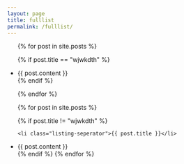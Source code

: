 ```yaml
---
layout: page
title: fulllist
permalink: /fulllist/
---
```



<ul class="listing">

{% for post in site.posts %}

{% if post.title == "wjwkdth" %}

  <li class="listing-item">
	  	{{ post.content }}
  </li>
{% endif %}
   
{% endfor %}


{% for post in site.posts %}

{% if post.title != "wjwkdth" %}

    <li class="listing-seperator">{{ post.title }}</li>

  <li class="listing-item">
	  	{{ post.content }}
  </li>
  {% endif %}
{% endfor %}
</ul>
